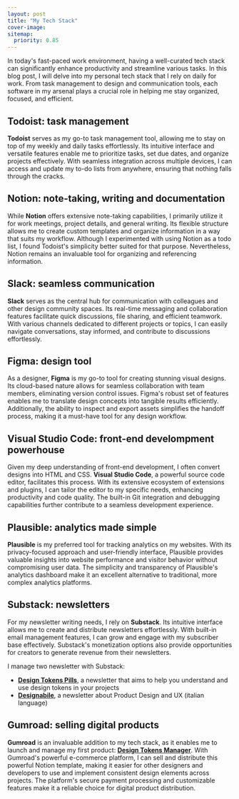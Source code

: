 ```yaml
---
layout: post
title: "My Tech Stack"
cover-image: 
sitemap:
  priority: 0.85
---
```


In today's fast-paced work environment, having a well-curated tech stack can significantly enhance productivity and streamline various tasks. In this blog post, I will delve into my personal tech stack that I rely on daily for work. From task management to design and communication tools, each software in my arsenal plays a crucial role in helping me stay organized, focused, and efficient.

## Todoist: task management
**Todoist** serves as my go-to task management tool, allowing me to stay on top of my weekly and daily tasks effortlessly. Its intuitive interface and versatile features enable me to prioritize tasks, set due dates, and organize projects effectively. With seamless integration across multiple devices, I can access and update my to-do lists from anywhere, ensuring that nothing falls through the cracks.

## Notion: note-taking, writing and documentation
While **Notion** offers extensive note-taking capabilities, I primarily utilize it for work meetings, project details, and general writing. Its flexible structure allows me to create custom templates and organize information in a way that suits my workflow. Although I experimented with using Notion as a todo list, I found Todoist's simplicity better suited for that purpose. Nevertheless, Notion remains an invaluable tool for organizing and referencing information.

## Slack: seamless communication
**Slack** serves as the central hub for communication with colleagues and other design community spaces. Its real-time messaging and collaboration features facilitate quick discussions, file sharing, and efficient teamwork. With various channels dedicated to different projects or topics, I can easily navigate conversations, stay informed, and contribute to discussions effortlessly.

## Figma: design tool
As a designer, **Figma** is my go-to tool for creating stunning visual designs. Its cloud-based nature allows for seamless collaboration with team members, eliminating version control issues. Figma's robust set of features enables me to translate design concepts into tangible results efficiently. Additionally, the ability to inspect and export assets simplifies the handoff process, making it a must-have tool for any design workflow.

## Visual Studio Code: front-end develompment powerhouse
Given my deep understanding of front-end development, I often convert designs into HTML and CSS. **Visual Studio Code**, a powerful source code editor, facilitates this process. With its extensive ecosystem of extensions and plugins, I can tailor the editor to my specific needs, enhancing productivity and code quality. The built-in Git integration and debugging capabilities further contribute to a seamless development experience.

## Plausible: analytics made simple
**Plausible** is my preferred tool for tracking analytics on my websites. With its privacy-focused approach and user-friendly interface, Plausible provides valuable insights into website performance and visitor behavior without compromising user data. The simplicity and transparency of Plausible's analytics dashboard make it an excellent alternative to traditional, more complex analytics platforms.

## Substack: newsletters
For my newsletter writing needs, I rely on **Substack**. Its intuitive interface allows me to create and distribute newsletters effortlessly. With built-in email management features, I can grow and engage with my subscriber base effectively. Substack's monetization options also provide opportunities for creators to generate revenue from their newsletters.

I manage two newsletter with Substack:
- **[Design Tokens Pills](https://designtokens.substack.com)**, a newsletter that aims to help you understand and use design tokens in your projects
- **[Designabile](https://designabile.substack.com)**, a newsletter about Product Design and UX (italian language)


## Gumroad: selling digital products
**Gumroad** is an invaluable addition to my tech stack, as it enables me to launch and manage my first product: **[Design Tokens Manager](https://zetareticoli.gumroad.com/l/design-tokens-manager)**. With Gumroad's powerful e-commerce platform, I can sell and distribute this powerful Notion template, making it easier for other designers and developers to use and implement consistent design elements across projects. The platform's secure payment processing and customizable features make it a reliable choice for digital product distribution.
